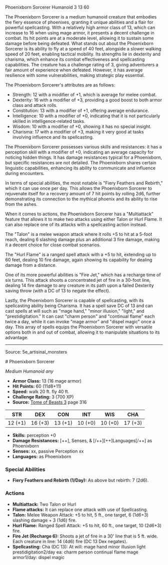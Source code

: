 <MonsterName/>Phoenixborn Sorcerer</MonsterName>
<CreatureType/>Humanoid</CreatureType>
<CR/>3</CR>
<AC/>13</AC>
<HP/>60</HP>
<summary>The Phoenixborn Sorcerer is a medium humanoid creature that embodies the fiery essence of phoenixes, granting it unique abilities and a flair for powerful spellcasting. With a relatively high armor class of 13, which can increase to 16 when using mage armor, it presents a decent challenge in combat. Its hit points are at a moderate level, allowing it to sustain some damage before being defeated. What stands out about the Phoenixborn Sorcerer is its ability to fly at a speed of 40 feet, alongside a slower walking speed of 20 feet, enabling tactical mobility. Its strengths lie in dexterity and charisma, which enhance its combat effectiveness and spellcasting capabilities. The creature has a challenge rating of 3, giving adventurers a fair amount of experience when defeated. However, it has average resilience with some vulnerabilities, making strategic play essential.</summary>

<detail>

The Phoenixborn Sorcerer's attributes are as follows: 
- Strength: 12 with a modifier of +1, which is average for melee combat.
- Dexterity: 16 with a modifier of +3, providing a good boost to both armor class and attack rolls.
- Constitution: 13 with a modifier of +1, offering average endurance.
- Intelligence: 10 with a modifier of +0, indicating that it is not particularly skilled in intelligence-related tasks.
- Wisdom: 10 with a modifier of +0, showing it has no special insight.
- Charisma: 17 with a modifier of +3, making it very good at tasks involving influence and its spellcasting.

The Phoenixborn Sorcerer possesses various skills and resistances: it has a perception skill with a modifier of +0, indicating an average capacity for noticing hidden things. It has damage resistances typical for a Phoenixborn, but specific resistances are not detailed. The Phoenixborn shares certain linguistic capabilities, enhancing its ability to communicate and influence during encounters.

In terms of special abilities, the most notable is "Fiery Feathers and Rebirth," which it can use once per day. This allows the Phoenixborn Sorcerer to rejuvenate itself for a recovery amount of 7 hit points by rolling 2d6, further demonstrating its connection to the mythical phoenix and its ability to rise from the ashes.

When it comes to actions, the Phoenixborn Sorcerer has a "Multiattack" feature that allows it to make two attacks using either Talon or Hurl Flame. It can also replace one of its attacks with a spellcasting action instead. 

The "Talon" is a melee weapon attack where it rolls +5 to hit at a 5-foot reach, dealing 6 slashing damage plus an additional 3 fire damage, making it a decent choice for close combat scenarios.

The "Hurl Flame" is a ranged spell attack with a +5 to hit, extending up to 60 feet, dealing 10 fire damage, again showing its capability for dealing damage from a distance.

One of its more powerful abilities is "Fire Jet," which has a recharge time of six turns. This attack shoots a concentrated jet of fire in a 30-foot line, dealing 14 fire damage to any creature in its path upon a failed Dexterity saving throw (with a DC of 13 to negate the effect).

Lastly, the Phoenixborn Sorcerer is capable of spellcasting, with its spellcasting ability being Charisma. It has a spell save DC of 13 and can cast spells at will such as "mage hand," "minor illusion," "light," and "prestidigitation." It can cast "charm person" and "continual flame" each twice a day, while it can invoke "mage armor" and "dispel magic" once a day. This array of spells equips the Phoenixborn Sorcerer with versatile options both in and out of combat, allowing it to manipulate situations to its advantage.</detail>



---

Source: 5e_artisinal_monsters

<statblock>
# Phoenixborn Sorcerer

*Medium* *Humanoid* *any*

- **Armor Class:** 13 (16 mage armor)
- **Hit Points:** 60 (11d8+11)
- **Speed:** walk 20 ft. fly 40 ft.
- **Challenge Rating:** 3 (700 XP)
- **Source:** [Tome of Beasts 3](https://koboldpress.com/kpstore/product/tome-of-beasts-3-for-5th-edition/) page 316

| STR | DEX | CON | INT | WIS | CHA |
| --- | --- | --- | --- | --- | --- |
| 12 (+1) | 16 (+3) | 13 (+1) | 10 (+0) | 10 (+0) | 17 (+3) |

- **Skills:** perception +0
- **Damage Resistances:** [++], Senses, &amp; [/++][++]Languages[/++] as Phoenixborn
- **Senses:** xx, passive Perception xx
- **Languages:** as Phoenixborn

### Special Abilities

- **Fiery Feathers and Rebirth (1/Day):** As above but rebirth: 7 (2d6).

### Actions

- **Multiattack:** Two Talon or Hurl
- **Flame attacks:** It can replace one attack with use of Spellcasting.
- **Talon:** Melee Weapon Attack: +5 to hit, 5 ft., one target, 6 (1d6+3) slashing damage + 3 (1d6) fire.
- **Hurl Flame:** Ranged Spell Attack: +5 to hit, 60 ft., one target, 10 (2d6+3) fire.
- **Fire Jet (Recharge 6):** Shoots a jet of fire in a 30' line that is 5 ft. wide. Each creature in line: 14 (4d6) fire (DC 13 Dex negates).
- **Spellcasting:** Cha (DC 13): At will: mage hand minor illusion light prestidigitation2/day ea: charm person continual flame mage armor1/day: dispel magic


</statblock>


